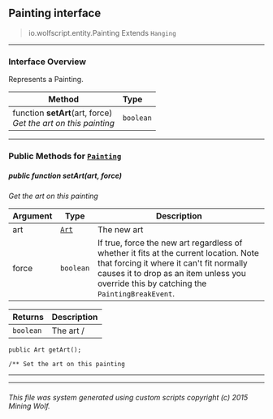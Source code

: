 ## Painting __interface__

>io.wolfscript.entity.Painting
>Extends `Hanging`

---

### Interface Overview

Represents a Painting.

Method | Type   
--- | :--- 
 function __setArt__(art, force) <br> _Get the art on this painting_ | `boolean`



---


### Public Methods for [`Painting`](Painting.md)

##### <a id='setart'></a>public  function __setArt__(art, force)

_Get the art on this painting_

Argument | Type | Description  
--- | --- | --- 
art | [`Art`](..\Art.md) | The new art
force | `boolean` | If true, force the new art regardless of whether it fits at the current location. Note that forcing it where it can't fit normally causes it to drop as an item unless you override this by catching the `PaintingBreakEvent`.

Returns | Description
--- | --- 
`boolean` | The art /
    public Art getArt();

    /** Set the art on this painting


---
---


###### This file was system generated using custom scripts copyright (c) 2015 Mining Wolf.
	

